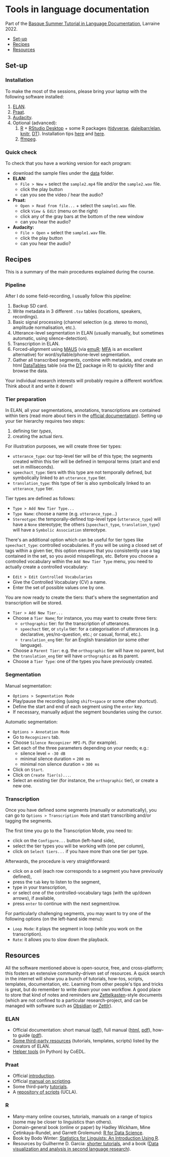 # Tools in language documentation

Part of the [Basque Summer Tutorial in Language Documentation](https://basquesummertutorial.eus/), Larraine 2022.

- [Set-up](#set-up)
- [Recipes](#recipes)
- [Resources](#resources)

## Set-up

### Installation

To make the most of the sessions, please bring your laptop with the following software installed:
1. [ELAN](https://archive.mpi.nl/tla/elan).
2. [Praat](https://www.fon.hum.uva.nl/praat/).
3. [Audacity](https://www.audacityteam.org/).
4. Optional (advanced):
	1. [R](https://cloud.r-project.org/) + [RStudio Desktop](https://www.rstudio.com/products/rstudio/download/#download) + some R packages ([tidyverse](https://www.tidyverse.org/), [dalejbarr/elan](https://github.com/dalejbarr/elan), [knitr](https://rdocumentation.org/packages/knitr/versions/1.39), [DT](https://rstudio.github.io/DT/)). Installation tips [here](https://r4ds.had.co.nz/introduction.html#prerequisites) and [here](https://www.datacamp.com/tutorial/installing-R-windows-mac-ubuntu).
	2. [ffmpeg](https://ffmpeg.org/).

### Quick check

To check that you have a working version for each program:
- download the sample files under the [data](https://github.com/vdca/larraine-tools/tree/master/data) folder.
- **ELAN:**
	- `File > New` + select the `sample2.mp4` file and/or the `sample2.wav` file.
	- click the play button
	- can you see the video / hear the audio?
- **Praat:**
	- `Open > Read from file...` + select the `sample1.wav` file.
	- click `View & Edit` (menu on the right)
	- click any of the gray bars at the bottom of the new window
	- can you hear the audio?
- **Audacity:**
	- `File > Open` + select the `sample1.wav` file.
	- click the play button
	- can you hear the audio?

## Recipes

This is a summary of the main procedures explained during the course.

### Pipeline

After I do some field-recording, I usually follow this pipeline:
1. Backup SD card.
2. Write metadata in 3 different `.tsv` tables (locations, speakers, recordings).
3. Basic signal processing (channel selection (e.g. stereo to mono), amplitude normalisation, etc.).
4. Utterance-level segmentation in ELAN (usually manually, but sometimes automatic, using silence-detection).
5. Transcription in ELAN.
6. Forced-alignment using [MAUS](https://www.bas.uni-muenchen.de/Bas/BasMAUS.html) (via [emuR](https://github.com/IPS-LMU/emuR); [MFA](https://montreal-forced-aligner.readthedocs.io/en/latest/user_guide/index.html) is an excellent alternative) for word/syllable/phone-level segmentation.
7. Gather all transcribed segments, combine with metadata, and create an html [DataTables](https://datatables.net/) table (via the [DT](https://rstudio.github.io/DT/) package in R) to quickly filter and browse the data.

Your individual research interests will probably require a different workflow. Think about it and write it down!

### Tier preparation

In ELAN, all your segmentations, annotations, transcriptions are contained within tiers (read more about tiers in the [official documentation](https://www.mpi.nl/corpus/html/elan/ch02.html#Sec_Basic_Information_Annotations_tiers_and_linguistic_types)).
Setting up your tier hierarchy requires two steps:
1. defining tier _types_,
2. creating the actual _tiers_.

For illustration purposes, we will create three tier types:
- `utterance_type`: our top-level tier will be of this type; the segments created within this tier will be defined in temporal terms (start and end set in milliseconds).
- `speechact_type`: tiers with this type are not temporally defined, but symbolically linked to an `utterance_type` tier.
- `translation_type`: this type of tier is also symbolically linked to an `utterance_type` tier.

Tier types are defined as follows:
- `Type > Add New Tier Type...`
- `Type Name`: choose a name (e.g. `utterance_type`...)
- `Stereotype`: the temporally-defined top-level type (`utterance_type`) will have a `None` stereotype; the others (`speechact_type`, `translation_type`) will have a `Symbolic Association` stereotype.

There's an additional option which can be useful for tier types like `speechact_type`: controlled vocabularies. If you will be using a closed set of tags within a given tier, this option ensures that you consistently use a tag contained in the set, so you avoid misspellings, etc. Before you choose a controlled vocabulary within the `Add New Tier Type` menu, you need to actually create a controlled vocabulary:
- `Edit > Edit Controlled Vocabularies`
- Give the Controlled Vocabulary (CV) a name.
- Enter the set of possible values one by one.

You are now ready to create the tiers: that's where the segmentation and transcription will be stored.
- `Tier > Add New Tier...`
- Choose a `Tier Name`; for instance, you may want to create three tiers:
    - `orthographic` tier: for the transcription of utterances.
    - `speechact` tier, or `style` tier: for a categorisation of utterances (e.g. declarative, yes/no-question, etc.; or casual, formal, etc.).
    - `translation_eng` tier: for an English translation (or some other language).
- Choose a `Parent Tier`: e.g. the `orthographic` tier will have no parent, but the `translation_eng` tier will have `orthographic` as its parent.
- Choose a `Tier Type`: one of the types you have previously created.

### Segmentation

Manual segmentation:
- `Options > Segmentation Mode`
- Play/pause the recording (using `shift+space` or some other shortcut).
- Define the start and end of each segment using the `enter` key.
- If necessary, manually adjust the segment boundaries using the cursor.

Automatic segmentation:
- `Options > Annotation Mode`
- Go to `Recognizers` tab.
- Choose `Silence Recognizer MPI-PL` (for example).
- Set each of the three parameters depending on your needs; e.g.:
    - silence level = `-30 dB`
    - minimal silence duration = `200 ms`
    - minimal non silence duration = `300 ms`
- Click on `Start`.
- Click on `Create Tier(s)...`.
- Select an existing tier (for instance, the `orthographic` tier), or create a new one.

### Transcription

Once you have defined some segments (manually or automatically), you can go to `Options > Transcription Mode` and start transcribing and/or tagging the segments.

The first time you go to the Transcription Mode, you need to:
- click on the `Configure...` button (left-hand side),
- select the tier types you will be working with (one per column),
- click on `Select tiers...` if you have more than one tier per type.

Afterwards, the procedure is very straightforward:
- click on a cell (each row corresponds to a segment you have previously defined),
- press the `tab` key to listen to the segment,
- type in your transcription,
- or select one of the controlled-vocabulary tags (with the up/down arrows), if available,
- press `enter` to continue with the next segment/row.

For particularly challenging segments, you may want to try one of the following options (on the left-hand side menu):
- `Loop Mode`: it plays the segment in loop (while you work on the transcription).
- `Rate`: it allows you to slow down the playback.

## Resources

All the software mentioned above is open-source, free, and cross-platform; this fosters an extensive community-driven set of resources.
A quick search in the internet will show you a bunch of tutorials, how-tos, scripts, templates, documentation, etc.
Learning from other people's tips and tricks is great, but do remember to write down your own workflow.
A good place to store that kind of notes and reminders are [Zettelkasten](https://en.wikipedia.org/wiki/Zettelkasten)-style documents (which are not confined to a particular research-project, and can be managed with software such as [Obsidian](https://obsidian.md/) or [Zettlr](https://www.zettlr.com/)).

### ELAN
- Official documentation: short manual ([pdf](https://www.mpi.nl/tools/elan/docs/How-to-pages_9.pdf)), full manual ([html](https://www.mpi.nl/tools/elan/docs/manual/index.html), [pdf](https://www.mpi.nl/tools/elan/docs/ELAN_manual.pdf)), how-to guide ([pdf](https://www.mpi.nl/tools/elan/docs/How-to-pages_9.pdf)).
- [Some third-party resources](https://archive.mpi.nl/tla/elan/thirdparty) (tutorials, templates, scripts) listed by the creators of ELAN.
- [Helper tools](https://github.com/CoEDL/elan-helpers) (in Python) by CoEDL.

### Praat
- Official [introduction](https://www.fon.hum.uva.nl/praat/manual/Intro.html).
- Official [manual on scripting](https://www.fon.hum.uva.nl/praat/manual/Scripting.html).
- Some third-party [tutorials](https://www.fon.hum.uva.nl/praat/manualsByOthers.html).
- A [repository of scripts](http://phonetics.linguistics.ucla.edu/facilities/acoustic/praat.html) (UCLA).

### R
- Many-many online courses, tutorials, manuals on a range of topics (some may be closer to linguistics than others).
- Domain-general book (online or paper) by Hadley Wickham, Mine Çetinkaya-Rundel, and Garrett Grolemund: [R for Data Science](https://r4ds.hadley.nz/).
- Book by Bodo Winter: [Statistics for Linguists: An Introduction Using R](https://www.routledge.com/Statistics-for-Linguists-An-Introduction-Using-R/Winter/p/book/9781138056091#).
- Resources by Guilherme D. Garcia: [shorter tutorials](https://guilhermegarcia.github.io/resources.html), and a book ([Data visualization and analysis in second language research](https://guilhermegarcia.github.io/dvaslr.html)).
